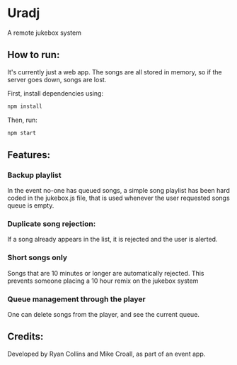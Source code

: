 # Uradj
A remote jukebox system

## How to run:
It's currently just a web app. The songs are all stored in memory, so if the server
goes down, songs are lost.

First, install dependencies using:

```bash
npm install
```

Then, run:

```bash
npm start
```
## Features:
### Backup playlist
In the event no-one has queued songs, a simple song playlist has been hard coded in the jukebox.js file, that is used whenever the user requested songs queue is empty.

### Duplicate song rejection:
If a song already appears in the list, it is rejected and the user is alerted.

### Short songs only
Songs that are 10 minutes or longer are automatically rejected. This prevents someone placing a 10 hour remix on the jukebox system

### Queue management through the player
One can delete songs from the player, and see the current queue.

## Credits:
Developed by Ryan Collins and Mike Croall, as part of an event app.
